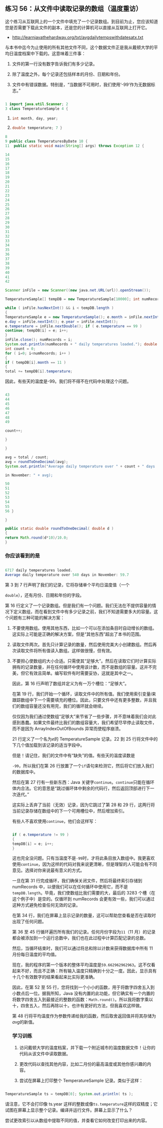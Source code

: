 ## 练习 56：从文件中读取记录的数组（温度重访）

这个练习从互联网上的一个文件中填充了一个记录数组。到目前为止，您应该知道您是否需要下载此文件的副本，还是您的计算机可以直接从互联网上打开它。

+   http://learnjavathehardway.org/txt/avg­daily­temps­with­dates­atx.txt

与本书中迄今为止使用的所有其他文件不同，这个数据文件正是我从戴顿大学的平均日温度档案中下载的。这意味着三件事：

1.  文件的第一行没有数字告诉我们有多少记录。

1.  除了温度之外，每个记录还包括样本的月份、日期和年份。

1.  文件中有错误数据。特别是，“当数据不可用时，我们使用‘-99’作为无数据标志。”

```java

1 import java.util.Scanner; 2
3 class TemperatureSample 4 {
```

1.  ```java
    int month, day, year;
    ```

1.  ```java
    double temperature; 7 }
    ```

```java
8
9 public class TemperaturesByDate 10 {
11  public static void main(String[] args) throws Exception 12 {

```

```java
14
15
16
17
18
19
20
21
22
23
24
25
26
27
28
29
30
31
32
33
34
35
36
37
38
39
40
41
42
```

```java
Scanner inFile = new Scanner((new java.net.URL(url)).openStream());
```

```java
TemperatureSample[] tempDB = new TemperatureSample[10000]; int numRecords, i = 0;

while ( inFile.hasNextInt() && i < tempDB.length )
{
TemperatureSample e = new TemperatureSample(); e.month = inFile.nextInt();
e.day = inFile.nextInt(); e.year = inFile.nextInt();
e.temperature = inFile.nextDouble(); if ( e.temperature == ­99 )
continue; tempDB[i] = e; i++;
}
inFile.close(); numRecords = i;
System.out.println(numRecords + " daily temperatures loaded."); double total = 0, avg;
int count = 0;
for ( i=0; i<numRecords; i++ )
{
if ( tempDB[i].month == 11 )
{
total += tempDB[i].temperature;
```

因此，有些天的温度是-99。我们将不得不在代码中处理这个问题。

```java

43
44
45
46
47
48
49
```

```java
count++;
```

```java
}
```

```java
}
```

```java
avg = total / count;
avg = roundToOneDecimal(avg);
System.out.println("Average daily temperature over " + count + " days
```

```java
in November: " + avg);
```

```java
50
51
52
53
54
55
56 }
```

```java
}
```

```java
public static double roundToOneDecimal( double d )
{
return Math.round(d*10)/10.0;
}
```

### 你应该看到的是

```java

6717 daily temperatures loaded.
Average daily temperature over 540 days in November: 59.7
```

第 3 到 7 行声明了我们的记录，它将存储单个平均日温度值（一个

`double`），还有月份、日期和年份的字段。

第 16 行定义了一个记录数组。但是我们有一个问题。我们无法在不提供容量的情况下定义数组，而在看到文件中有多少记录之前，我们不知道需要多大的容量。这个问题有三种可能的解决方案：

1.  不要使用数组。使用其他东西，比如一个可以在添加条目时自动增长的数组。这实际上可能是正确的解决方案，但是“其他东西”超出了本书的范围。

1.  读取文件两次。首先只计算记录的数量，然后使用完美大小创建数组。然后再次读取文件将所有值读入数组。这样做很慢，但有效。

1.  不要担心使数组的大小合适。只需使其“足够大”。然后在读取它们时计算实际拥有的记录数量，并在任何循环中使用该计数，而不是数组的容量。这并不完美，但它有效且简单。编写软件有时需要妥协，这就是其中之一。

    因此，第 16 行声明了数组并定义为有一万个槽位：“足够大”。

    在第 19 行，我们开始一个循环，读取文件中的所有值。我们使用索引变量*i*来跟踪数组中下一个需要填充的槽位。因此，只要文件中还有更多整数，并且我们的数组容量还没有用完，我们的循环就会继续。

    仅仅因为我们通过使数组“足够大”来节省了一些步骤，并不意味着我们会对此感到愚蠢。如果文件最终比我们的数组容量大，我们希望尽早停止读取文件，而不是因为 ArrayIndexOutOfBounds 异常而使程序崩溃。

    21 行定义了一个名为*e*的 TemperatureSample 记录。22 到 25 行将文件中的下几个值加载到该记录的适当字段中。

    但是！请记住，我们的文件中有“缺失”的值。有些天的温度读数是

    `-99`，所以我们在第 26 行放置了一个`if`语句来检测它，然后将它们放入我们的数据库中。

    然后在第 27 行有一些新东西：Java 关键字`continue`。`continue`只能在循环体内合法。它的意思是“跳过循环体中剩余的代码行，然后返回顶部进行下一次迭代。”

    这实际上丢弃了当前（无效）记录，因为它跳过了第 28 和 29 行，这两行将当前记录存储在数组中的下一个可用槽位中，然后增加索引。

    有些人不喜欢使用`continue`，他们会这样写：

    ```java

    if ( e.temperature != ­99 )
    {
    tempDB[i] = e; i++;
    }
    ```

    这也完全没问题。只有当温度不是`-99`时，才将此条目放入数组中。我更喜欢使用`continue`，因为这样的代码对我来说更清晰，但是理智的人可能会有不同意见。选择对你来说最有意义的方式。

    一旦在第 31 行完成循环，我们确保关闭文件，然后将最终索引存储到 numRecords 中，以便我们可以在任何循环中使用它，而不是`tempDB.length`。毕竟，我们使数组比我们需要的大，最后的 3283 个槽（在这个例子中）是空的。仅循环到 numRecords 会更有效一些，我们可以通过这种方式避免检查任何无效的记录。

    在第 34 行，我们在屏幕上显示记录的数量，这可以帮助您查看是否在读取时出现了任何问题。

    第 36 至 45 行循环遍历所有我们的记录。任何月份字段为`11`（11 月）的记录都会被添加到一个运行总数中，我们也在此过程中计算匹配记录的总数。

    然后，当循环结束时，我们可以通过将总和除以计数来获得数据库中所有 11 月份每日温度的平均值。

    现在，我的程序的第一个版本的整体平均温度是`59.662962962963`。这不仅看起来不好，而且不正确：所有输入温度只精确到十分之一度。因此，显示具有十几个有效数字的结果看起来比实际更准确。

    因此，在第 52 至 55 行，您将找到一个小小的函数，用于将数字四舍五入到小数点后一位。据我所知，Java 没有内置的此功能，但它确实有一个内置的将数字四舍五入到最接近的整数的函数：`Math.round()`。所以我将数字乘以十，四舍五入，然后再除以十。也许有更好的方法，但我喜欢这样做。

    第 48 行将平均温度作为参数传递给我的函数，然后取舍返回值并将其存储为*avg*的新值。

    ### 学习训练

    1.  访问戴顿大学的温度档案，并下载一个附近城市的温度数据文件！让你的代码从该文件中读取数据。

    1.  更改代码以查找其他内容，比如二月份的最高温度或其他你感兴趣的内容。

    1.  尝试在屏幕上打印整个 TemperatureSample 记录。类似于这样：

```java

TemperatureSample ts = tempDB[0]; System.out.println( ts );
```

请注意，它不会打印像 ts.year 这样的整数或像`ts.temperature`这样的双精度；它试图在屏幕上显示整个记录。编译并运行文件。屏幕上显示了什么？

尝试更改索引以从数组中提取不同的值，并查看它如何改变打印出来的内容。

